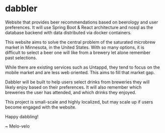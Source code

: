 # dabbler
Website that provides beer recommendations based on beerology and user preferences. It will use Spring Boot & React architecture and nosql as the database backend with data distributed via docker containers. 

This website aims to solve the central problem of the saturated microbrew market in Minnesota, in the United States. With so many options, it is difficult to select a beer one will like from a brewery let alone remember past selections.

While there are existing services such as Untappd, they tend to focus on the mobile market and are less web oriented. This aims to fill that market gap.

Dabbler will be built to help users select drinks from breweries they will likely enjoy based on their preferences. It will also remember which breweries the user has attended, and which drinks they enjoyed.

This project is small-scale and highly localized, but may scale up if users become engaged with the website.

Happy dabbling!

~ Melo-velo
